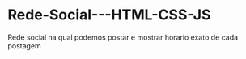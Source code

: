 # Rede-Social---HTML-CSS-JS
Rede social na qual podemos postar e mostrar horario exato de cada postagem







